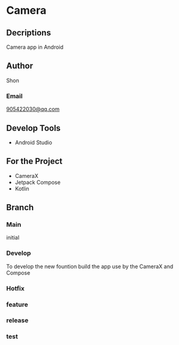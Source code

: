 # Camera
## Decriptions
Camera app in Android
## Author
Shon
### Email
905422030@qq.com

## Develop Tools
- Android Studio


## For the Project
- CameraX
- Jetpack Compose
- Kotlin


## Branch
### Main
initial
### Develop
To develop the new fountion
build the app use by the CameraX and Compose




### Hotfix
### feature
### release
### test
